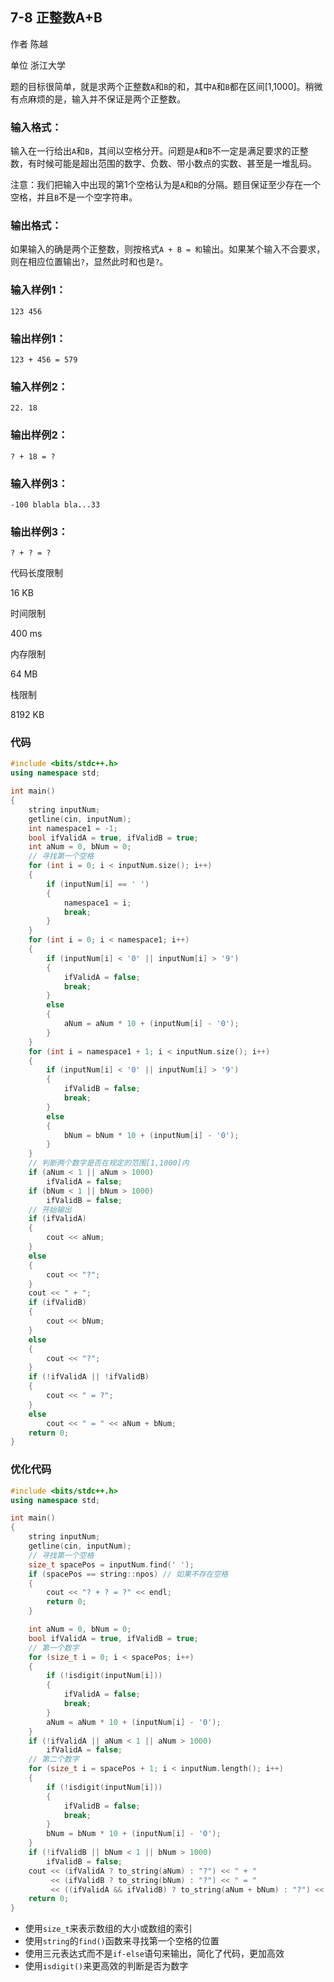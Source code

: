 ## **7-8 正整数A+B**

作者 陈越

单位 浙江大学

题的目标很简单，就是求两个正整数`A`和`B`的和，其中`A`和`B`都在区间[1,1000]。稍微有点麻烦的是，输入并不保证是两个正整数。

### 输入格式：

输入在一行给出`A`和`B`，其间以空格分开。问题是`A`和`B`不一定是满足要求的正整数，有时候可能是超出范围的数字、负数、带小数点的实数、甚至是一堆乱码。

注意：我们把输入中出现的第1个空格认为是`A`和`B`的分隔。题目保证至少存在一个空格，并且`B`不是一个空字符串。

### 输出格式：

如果输入的确是两个正整数，则按格式`A + B = 和`输出。如果某个输入不合要求，则在相应位置输出`?`，显然此时和也是`?`。

### 输入样例1：

```in
123 456
```

### 输出样例1：

```out
123 + 456 = 579
```

### 输入样例2：

```
22. 18
```

### 输出样例2：

```
? + 18 = ?
```

### 输入样例3：

```
-100 blabla bla...33
```

### 输出样例3：

```
? + ? = ?
```

代码长度限制

16 KB

时间限制

400 ms

内存限制

64 MB

栈限制

8192 KB

### 代码

```c++
#include <bits/stdc++.h>
using namespace std;

int main()
{
    string inputNum;
    getline(cin, inputNum);
    int namespace1 = -1;
    bool ifValidA = true, ifValidB = true;
    int aNum = 0, bNum = 0;
    // 寻找第一个空格
    for (int i = 0; i < inputNum.size(); i++)
    {
        if (inputNum[i] == ' ')
        {
            namespace1 = i;
            break;
        }
    }
    for (int i = 0; i < namespace1; i++)
    {
        if (inputNum[i] < '0' || inputNum[i] > '9')
        {
            ifValidA = false;
            break;
        }
        else
        {
            aNum = aNum * 10 + (inputNum[i] - '0');
        }
    }
    for (int i = namespace1 + 1; i < inputNum.size(); i++)
    {
        if (inputNum[i] < '0' || inputNum[i] > '9')
        {
            ifValidB = false;
            break;
        }
        else
        {
            bNum = bNum * 10 + (inputNum[i] - '0');
        }
    }
    // 判断两个数字是否在规定的范围[1,1000]内
    if (aNum < 1 || aNum > 1000)
        ifValidA = false;
    if (bNum < 1 || bNum > 1000)
        ifValidB = false;
    // 开始输出
    if (ifValidA)
    {
        cout << aNum;
    }
    else
    {
        cout << "?";
    }
    cout << " + ";
    if (ifValidB)
    {
        cout << bNum;
    }
    else
    {
        cout << "?";
    }
    if (!ifValidA || !ifValidB)
    {
        cout << " = ?";
    }
    else
        cout << " = " << aNum + bNum;
    return 0;
}
```

### 优化代码

```c++
#include <bits/stdc++.h>
using namespace std;

int main()
{
    string inputNum;
    getline(cin, inputNum);
    // 寻找第一个空格
    size_t spacePos = inputNum.find(' ');
    if (spacePos == string::npos) // 如果不存在空格
    {
        cout << "? + ? = ?" << endl;
        return 0;
    }

    int aNum = 0, bNum = 0;
    bool ifValidA = true, ifValidB = true;
    // 第一个数字
    for (size_t i = 0; i < spacePos; i++)
    {
        if (!isdigit(inputNum[i]))
        {
            ifValidA = false;
            break;
        }
        aNum = aNum * 10 + (inputNum[i] - '0');
    }
    if (!ifValidA || aNum < 1 || aNum > 1000)
        ifValidA = false;
    // 第二个数字
    for (size_t i = spacePos + 1; i < inputNum.length(); i++)
    {
        if (!isdigit(inputNum[i]))
        {
            ifValidB = false;
            break;
        }
        bNum = bNum * 10 + (inputNum[i] - '0');
    }
    if (!ifValidB || bNum < 1 || bNum > 1000)
        ifValidB = false;
    cout << (ifValidA ? to_string(aNum) : "?") << " + "
         << (ifValidB ? to_string(bNum) : "?") << " = "
         << ((ifValidA && ifValidB) ? to_string(aNum + bNum) : "?") << endl;
    return 0;
}
```

- 使用`size_t`来表示数组的大小或数组的索引
- 使用`string`的`find()`函数来寻找第一个空格的位置
- 使用三元表达式而不是`if-else`语句来输出，简化了代码，更加高效
- 使用`isdigit()`来更高效的判断是否为数字
